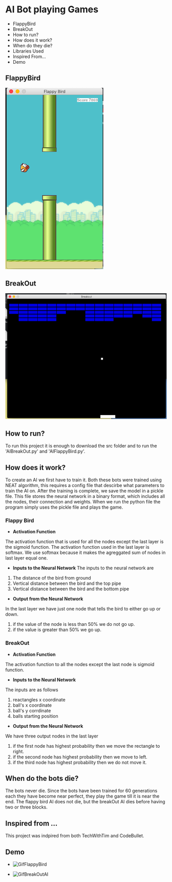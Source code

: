 # AI Bot playing Games
* FlappyBird
* BreakOut
* How to run?
* How does it work?
* When do they die?
* Libraries Used
* Inspired From...
* Demo

## FlappyBird
![FlappyBird](/pics/FlappyBird.png)

## BreakOut
![BreakOut](/pics/BreakOut.png)

## How to run?
To run this project it is enough to download the src folder and to run the 'AIBreakOut.py' and 'AIFlappyBird.py'. 

## How does it work?
To create an AI we first have to train it. Both these bots were trained using NEAT algorithm, this requires a config file that descirbe what parameters to train the AI on. After the training is complete, we save the model in a pickle file. This file stores the neural network in a binary format, which includes all the nodes, their connection and weights. When we run the python file the program simply uses the pickle file and plays the game.

### Flappy Bird
* **Activation Function**

The activation function that is used for all the nodes except the last layer is the sigmoid function. The activation function used in the last layer is softmax. We use softmax because it makes the agreggated sum of nodes in last layer equal one. 

* **Inputs to the Neural Network**
The inputs to the neural network are
1. The distance of the bird from ground
2. Vertical distance between the bird and the top pipe
3. Vertical distance between the bird and the bottom pipe

* **Output from the Neural Network**

In the last layer we have just one node that tells the bird to either go up or down.
1. if the value of the node is less than 50% we do not go up.
2. if the value is greater than 50% we go up.

### BreakOut
* **Activation Function**

The activation function to all the nodes except the last node is sigmoid function.

* **Inputs to the Neural Network**

The inputs are as follows
1. reactangles x coordinate
2. ball's x coordinate
3. ball's y corrdinate
4. balls starting position

* **Output from the Neural Network**

We have three output nodes in the last layer
1. if the first node has highest probability then we move the rectangle to right.
2. if the second node has highest probability then we move to left.
3. if the third node has highest probability then we do not move it.

## When do the bots die?
The bots never die. Since the bots have been trained for 60 generations each they have become near perfect, they play the game till it is near the end. The flappy bird AI does not die, but the breakOut AI dies before having two or three blocks.

## Inspired from ...
This project was indpired from both TechWithTim and CodeBullet. 

## Demo
* ![GifFlappyBird](https://media.giphy.com/media/hHpha1dLcm3NsLCjBr/giphy.gif)

* ![GifBreakOutAI](https://media.giphy.com/media/doxA29JkeLZg6gfD5u/giphy.gif)
